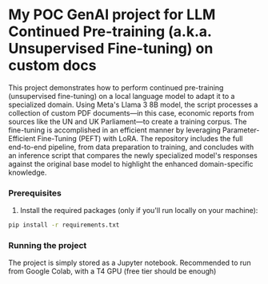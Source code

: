 # My POC GenAI project for LLM Continued Pre-training (a.k.a. Unsupervised Fine-tuning) on custom docs 

This project demonstrates how to perform continued pre-training (unsupervised fine-tuning) on a local language model to adapt it to a specialized domain. Using Meta's Llama 3 8B model, the script processes a collection of custom PDF documents—in this case, economic reports from sources like the UN and UK Parliament—to create a training corpus. The fine-tuning is accomplished in an efficient manner by leveraging Parameter-Efficient Fine-Tuning (PEFT) with LoRA. The repository includes the full end-to-end pipeline, from data preparation to training, and concludes with an inference script that compares the newly specialized model's responses against the original base model to highlight the enhanced domain-specific knowledge.

### Prerequisites

1. Install the required packages (only if you'll run locally on your machine):

```bash
pip install -r requirements.txt
```

### Running the project
The project is simply stored as a Jupyter notebook. Recommended to run from Google Colab, with a T4 GPU (free tier should be enough)